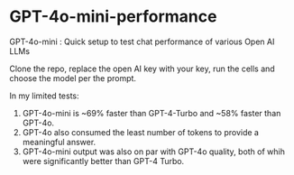 # GPT-4o-mini-performance
GPT-4o-mini : Quick setup to test chat performance of various Open AI LLMs

Clone the repo, replace the open AI key with your key, run the cells and choose the model per the prompt. 

In my limited tests:

1. GPT-4o-mini is ~69% faster than GPT-4-Turbo and ~58% faster than GPT-4o.
2. GPT-4o also consumed the least number of tokens to provide a meaningful answer.
3. GPT-4o-mini output was also on par with GPT-4o quality, both of whih were significantly better than GPT-4 Turbo.
